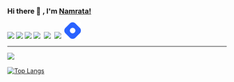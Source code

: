 ### Hi there 👋 , I'm [Namrata!](https://namratasingh15.github.io/Portfolio/)


<!-- 🔭 I’m currently working on ...
- 🌱 I’m currently learning data structure and algorithm.
- 👯 I’m looking to collaborate on ...
- 🤔 I’m looking for help with ...
- 💬 Ask me about ...
- 📫 How to reach me: ...
- 😄 Pronouns: ...
- ⚡ Fun fact: ...
-->
[<img src="https://img.icons8.com/fluent/48/000000/linkedin.png"/>](https://www.linkedin.com/in/itsns15/)
[<img src="https://img.icons8.com/color/48/000000/twitter-squared.png"/>](https://twitter.com/itsNS97) 
[<img src="https://img.icons8.com/fluent/48/000000/instagram-new.png"/>](https://www.instagram.com/itsns1511/)
[<img src="https://img.icons8.com/fluent/48/000000/facebook-new.png"/>](https://www.facebook.com/NamrataSingh1511/)&nbsp;
[<img src="https://img.icons8.com/fluent/48/000000/gmail--v2.png"/>](namratasinghvns15@gmail.com)&nbsp;
[<img src="https://img.icons8.com/color/48/000000/youtube-play.png"/>](https://www.youtube.com/channel/UCFLpZpY00pqUMWHtkVt-0BQ)&nbsp;
[<img src="brand-icon.png" width="38px">](https://hashnode.com/@itsNS)

---



<img src="https://github-readme-stats.vercel.app/api?username=NAMRATASINGH15&&show_icons=true&title_color=#59f&icon_color=#59f&text_color=#000&bg_color=#fff">

[![Top Langs](https://github-readme-stats.vercel.app/api/top-langs/?username=NAMRATASINGH15&layout=compact)](https://github.com/NAMRATASINGH15/github-readme-stats)
